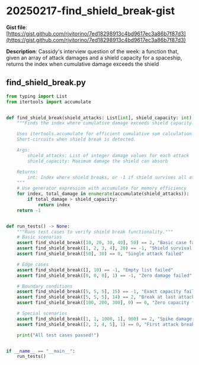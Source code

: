 # 20250217-find_shield_break-gist

**Gist file**: [https://gist.github.com/rjvitorino/7ed18298913c4bd9617ec3a86b7f87d3](https://gist.github.com/rjvitorino/7ed18298913c4bd9617ec3a86b7f87d3)

**Description**: Cassidy's interview question of the week: a function that, given an array of attack damages and a shield capacity for a spaceship, returns the index when cumulative damage exceeds the shield 

## find_shield_break.py

```Python
from typing import List
from itertools import accumulate


def find_shield_break(shield_attacks: List[int], shield_capacity: int) -> int:
    """Finds the index where cumulative damage exceeds shield capacity.

    Uses itertools.accumulate for efficient cumulative sum calculation.
    Short-circuits when shield break is detected.

    Args:
        shield_attacks: List of integer damage values for each attack
        shield_capacity: Maximum damage the shield can absorb

    Returns:
        int: Index where shield breaks, or -1 if shield survives all attacks
    """
    # Use generator expression with accumulate for memory efficiency
    for index, total_damage in enumerate(accumulate(shield_attacks)):
        if total_damage > shield_capacity:
            return index
    return -1


def run_tests() -> None:
    """Runs test cases to verify shield break functionality."""
    # Basic scenarios
    assert find_shield_break([10, 20, 30, 40], 50) == 2, "Basic case failed"
    assert find_shield_break([1, 2, 3, 4], 20) == -1, "Shield survival failed"
    assert find_shield_break([50], 30) == 0, "Single attack failed"

    # Edge cases
    assert find_shield_break([], 10) == -1, "Empty list failed"
    assert find_shield_break([0, 0, 0], 1) == -1, "Zero damage failed"

    # Boundary conditions
    assert find_shield_break([5, 5, 5], 15) == -1, "Exact capacity failed"
    assert find_shield_break([5, 5, 5], 14) == 2, "Break at last attack failed"
    assert find_shield_break([100, 200, 300], 0) == 0, "Zero capacity failed"

    # Special scenarios
    assert find_shield_break([1, 1, 1000, 1], 900) == 2, "Spike damage failed"
    assert find_shield_break([2, 3, 4, 5], 1) == 0, "First attack break failed"

    print("All test cases passed!")


if __name__ == "__main__":
    run_tests()

```